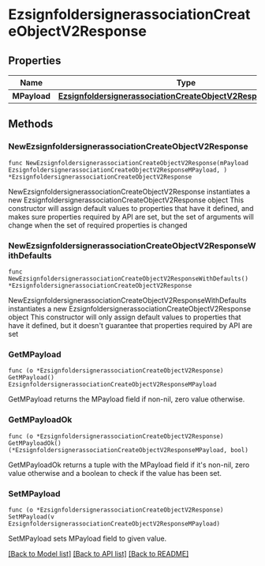 # EzsignfoldersignerassociationCreateObjectV2Response

## Properties

Name | Type | Description | Notes
------------ | ------------- | ------------- | -------------
**MPayload** | [**EzsignfoldersignerassociationCreateObjectV2ResponseMPayload**](EzsignfoldersignerassociationCreateObjectV2ResponseMPayload.md) |  | 

## Methods

### NewEzsignfoldersignerassociationCreateObjectV2Response

`func NewEzsignfoldersignerassociationCreateObjectV2Response(mPayload EzsignfoldersignerassociationCreateObjectV2ResponseMPayload, ) *EzsignfoldersignerassociationCreateObjectV2Response`

NewEzsignfoldersignerassociationCreateObjectV2Response instantiates a new EzsignfoldersignerassociationCreateObjectV2Response object
This constructor will assign default values to properties that have it defined,
and makes sure properties required by API are set, but the set of arguments
will change when the set of required properties is changed

### NewEzsignfoldersignerassociationCreateObjectV2ResponseWithDefaults

`func NewEzsignfoldersignerassociationCreateObjectV2ResponseWithDefaults() *EzsignfoldersignerassociationCreateObjectV2Response`

NewEzsignfoldersignerassociationCreateObjectV2ResponseWithDefaults instantiates a new EzsignfoldersignerassociationCreateObjectV2Response object
This constructor will only assign default values to properties that have it defined,
but it doesn't guarantee that properties required by API are set

### GetMPayload

`func (o *EzsignfoldersignerassociationCreateObjectV2Response) GetMPayload() EzsignfoldersignerassociationCreateObjectV2ResponseMPayload`

GetMPayload returns the MPayload field if non-nil, zero value otherwise.

### GetMPayloadOk

`func (o *EzsignfoldersignerassociationCreateObjectV2Response) GetMPayloadOk() (*EzsignfoldersignerassociationCreateObjectV2ResponseMPayload, bool)`

GetMPayloadOk returns a tuple with the MPayload field if it's non-nil, zero value otherwise
and a boolean to check if the value has been set.

### SetMPayload

`func (o *EzsignfoldersignerassociationCreateObjectV2Response) SetMPayload(v EzsignfoldersignerassociationCreateObjectV2ResponseMPayload)`

SetMPayload sets MPayload field to given value.



[[Back to Model list]](../README.md#documentation-for-models) [[Back to API list]](../README.md#documentation-for-api-endpoints) [[Back to README]](../README.md)


